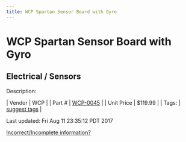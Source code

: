 ```yaml
---
title: WCP Spartan Sensor Board with Gyro
---
```


# WCP Spartan Sensor Board with Gyro
## Electrical / Sensors
Description: 	 

| Vendor | WCP | 
| Part # | [WCP-0045](http://www.wcproducts.net/WCP-0045) | 
| Unit Price | $119.99 | 
| Tags: | [suggest tags](https://docs.google.com/forms/d/e/1FAIpQLSeWyY8v3RgOty-MyWmh9U0iivNYN_molChYyS-0U-o-kOAv_g/viewform) | 

Last updated: Fri Aug 11 23:35:12 PDT 2017

 [Incorrect/Incomplete information?](https://docs.google.com/forms/d/e/1FAIpQLSeWyY8v3RgOty-MyWmh9U0iivNYN_molChYyS-0U-o-kOAv_g/viewform)